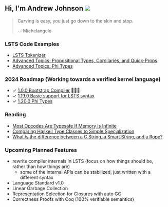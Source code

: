 ## Hi, I'm Andrew Johnson ![](https://komarev.com/ghpvc/?username=andrew-johnson-4)

> Carving is easy, you just go down to the skin and stop.
>
> -- Michelangelo

### LSTS Code Examples

* [LSTS Tokenizer](https://andrewjohnson4.substack.com/p/lsts-pearl-writing-a-tokenizer)
* [Advanced Topics: Propositional Types, Corollaries, and Quick-Props](https://github.com/andrew-johnson-4/LSTS/wiki/Propositional-Types)
* [Advanced Topics: Phi Types](https://github.com/andrew-johnson-4/LSTS/wiki/Phi-Types)

### 2024 Roadmap (Working towards a verified kernel language)

* ✓ [1.0.0 Bootstrap Compiler](https://github.com/andrew-johnson-4/lambda-mountain/releases/tag/1.0.0) 🥳🎉🎁
* ✓ [1.19.0 Basic support for LSTS syntax](https://github.com/andrew-johnson-4/lambda-mountain/releases/tag/1.19.1)
* ✓ [1.20.0 Phi Types](https://github.com/andrew-johnson-4/lambda-mountain/releases/tag/1.20.0)

### Reading

* [Most Opcodes Are Typesafe If Memory Is Infinite](https://andrewjohnson4.substack.com/p/most-opcodes-are-typesafe-if-memory)
* [Comparing Haskell Type Classes to Simple Specialization](https://andrewjohnson4.substack.com/p/comparing-haskell-type-classes-to)
* [What is the difference between a C String, a Smart String, and a Rope?](https://andrewjohnson4.substack.com/p/what-is-the-different-between-a-c)

### Upcoming Planned Features
* rewrite compiler internals in LSTS (focus on how things should be, rather than how things are)
  * some of the internal APIs can be stabilized, just written with a different syntax
* Language Standard v1.0
* Linear Garbage Collection
* Representation Selection for Closures with auto GC
* Correctness Proofs with Coq (100% verifiable semantics)

